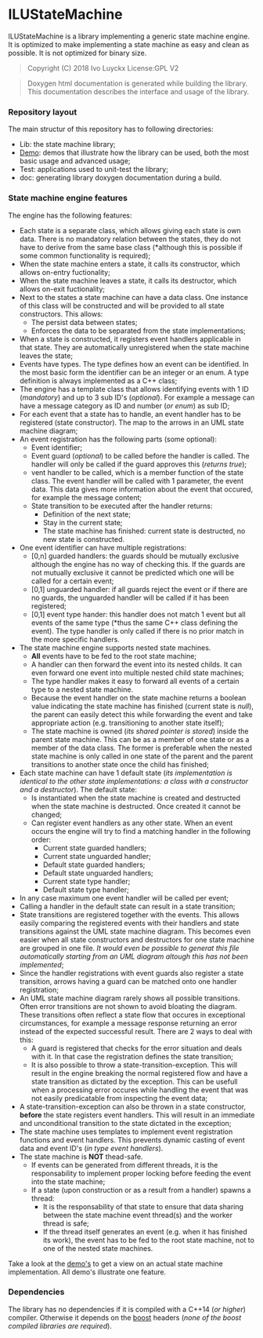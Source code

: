 # ILUStateMachine
   ILUStateMachine is a library implementing a generic state machine engine. It is optimized to make implementing a state machine as easy and clean as possible. It is not optimized for binary size.

   > Copyright (C) 2018 Ivo Luyckx
   > License:GPL V2

   > Doxygen html documentation is generated while building the library.
   > This documentation describes the interface and usage of the library.

   ### Repository layout
   The main structur of this repository has to following directories:
   * Lib: the state machine library;
   * [Demo](https://github.com/ivo1971/ILUStateMachine/blob/master/Demo/README.md): demos that illustrate how the library can be used, both the most basic usage and advanced usage;
   * Test: applications used to unit-test the library;
   * doc: generating library doxygen documentation during a build.

   ### State machine engine features
   The engine has the following features:
   * Each state is a separate class, which allows giving each state is own data. There is no mandatory relation between the states, they do not have to derive from the same base class (*although this is possible if some common functionality is required);
   * When the state machine enters a state, it calls its constructor, which allows on-entry fuctionality;
   * When the state machine leaves a state, it calls its destructor, which allows on-exit fuctionality;
   * Next to the states a state machine can have a data class. One instance of this class will be constructed and will be provided to all state constructors. This allows:
      * The persist data between states;
      * Enforces the data to be separated from the state implementations;
   * When a state is constructed, it registers event handlers applicable in that state. They are automatically unregistered when the state machine leaves the state;
   * Events have types. The type defines how an event can be identified. In the most basic form the identifier can be an integer or an enum. A type definition is always implemented as a C++ class; 
   * The engine has a template class that allows identifying events with 1 ID (*mandatory*) and up to 3 sub ID's (*optional*). For example a message can have a message category as ID and number (*or enum*) as sub ID; 
   * For each event that a state has to handle, an event handler has to be registered (state constructor). The map to the arrows in an UML state machine diagram;
   * An event registration has the following parts (some optional):
      * Event identifier;
      * Event guard (*optional*) to be called before the handler is called. The handler will only be called if the guard approves this (*returns true*);
      * vent handler to be called, which is a member function of the state class. The event handler will be called with 1 parameter, the event data. This data gives more information about the event that occured, for example the message content;
      * State transition to be executed after the handler returns:
        * Definition of the next state;
        * Stay in the current state;
        * The state machine has finished: current state is destructed, no new state is constructed.
   * One event identifier can have multiple registrations:
      * [0,n] guarded handlers: the guards should be mutually exclusive although the engine has no way of checking this. If the guards are not mutually exclusive it cannot be predicted which one will be called for a certain event;
      * [0,1] unguarded handler: if all guards reject the event or if there are no guards, the unguarded handler will be called if it has been registered;
      * [0,1] event type hander: this handler does not match 1 event but all events of the same type (*thus the same C++ class defining the event). The type handler is only called if there is no prior match in the more specific handlers.
   * The state machine engine supports nested state machines.
      * **All** events have to be fed to the root state machine;
      * A handler can then forward the event into its nested childs. It can even forward one event into multiple nested child state machines;
      * The type handler makes it easy to forward all events of a certain type to a nested state machine.
      * Because the event handler on the state machine returns a boolean value indicating the state machine has finished (current state is *null*),
        the parent can easily detect this while forwarding the event and take appropriate action (e.g. transitioning to another state itself);
      * The state machine is owned (*its shared pointer is stored*) inside the parent state machine.
        This can be as a member of one state or as a member of the data class.
        The former is preferable when the nested state machine is only called in one state of the parent and the parent transitions to another state once the child has finished;
   * Each state machine can have 1 default state (*its implementation is identical to the other state implementations: a class with a constructor and a destructor*). The default state:
      * Is instantiated when the state machine is created and destructed when the state machine is destructed. Once created it cannot be changed;
      * Can register event handlers as any other state. When an event occurs the engine will try to find a matching handler in the following order:
         * Current state guarded handlers;
         * Current state unguarded handler;
         * Default state guarded handlers;
         * Default state unguarded handlers;
         * Current state type handler;
         * Default state type handler;
   * In any case maximum one event handler will be called per event;
   * Calling a handler in the default state can result in a state transition;
   * State transitions are registered together with the events. This allows easily comparing the registered events with their handlers and state transitions against the UML state machine diagram. This becomes even easier when all state constructors and destructors for one state machine are grouped in one file. *It would even be possible to generat this file automatically starting from an UML diagram altough this has not been implemented*;
   * Since the handler registrations with event guards also register a state transition, arrows having a guard can be matched onto one handler registration;
   * An UML state machine diagram rarely shows all possible transitions. Often error transitions are not shown to avoid bloating the diagram. These transitions often reflect a state flow that occures in exceptional circumstances, for example a message response returning an error instead of the expected successful result. There are 2 ways to deal with this:
      * A guard is registered that checks for the error situation and deals with it. In that case the registration defines the state transition;
      * It is also possible to throw a state-transition-exception. This will result in the engine breaking the normal registered flow and have a state transition as dictated by the exception. This can be usefull when a processing error occures while handling the event that was not easily predicatable from inspecting the event data;
   * A state-transition-exception can also be thrown in a state constructor, **before** the state registers event handlers. This will result in an immediate and unconditional transition to the state dictated in the exception;
   * The state machine uses templates to implement event registration functions and event handlers. This prevents dynamic casting of event data and event ID's (*in type event handlers*).
   * The state machine is **NOT** thead-safe.
      * If events can be generated from different threads, it is the responsability to implement proper locking before feeding the event into the state machine;
      * If a state (upon construction or as a result from a handler) spawns a thread:
         * It is the responsability of that state to ensure that data sharing between the state machine event thread(s) and the worker thread is safe;
         * If the thread itself generates an event (e.g. when it has finished its work), the event has to be fed to the root state machine, not to one of the nested state machines.

   Take a look at the [demo's](https://github.com/ivo1971/ILUStateMachine/blob/master/Demo/README.md) to get a view on an actual state machine implementation. All demo's illustrate one feature.
  
   ### Dependencies
   The library has no dependencies if it is compiled with a C++14 (*or higher*) compiler.
   Otherwise it depends on the [boost](https://www.boost.org/) headers (*none of the boost compiled libraries are required*).
